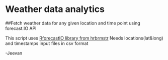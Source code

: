 # Weather data analytics

##Fetch weather data for any given location and time point using forecast.IO API

This script uses [RforecastIO library from hrbrmstr](https://github.com/hrbrmstr/Rforecastio)
Needs locations(lat&long) and timestamps input files in csv format

-Jeevan
